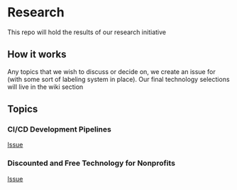 # Research

This repo will hold the results of our research initiative

## How it works

Any topics that we wish to discuss or decide on, we create an issue for (with some sort of labeling system in place). Our final technology selections will live in the wiki section

## Topics

### CI/CD Development Pipelines
[Issue](https://github.com/diglit/research/issues/1)

### Discounted and Free Technology for Nonprofits
[Issue](https://github.com/diglit/research/issues/2)



